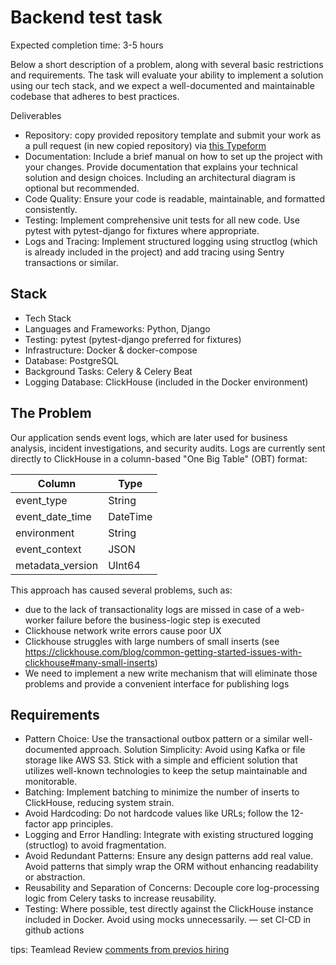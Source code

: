 # Backend test task

Expected completion time: 3-5 hours

Below a short description of a problem, along with several basic restrictions and requirements. The task will evaluate your ability to implement a solution using our tech stack, and we expect a well-documented and maintainable codebase that adheres to best practices.

Deliverables
- Repository: copy provided repository template and submit your work as a pull request (in new copied repository) via [this Typeform](https://hiretechfast.typeform.com/to/QZ55qiDi)
- Documentation: Include a brief manual on how to set up the project with your changes. Provide documentation that explains your technical solution and design choices. Including an architectural diagram is optional but recommended.
- Code Quality: Ensure your code is readable, maintainable, and formatted consistently.
- Testing: Implement comprehensive unit tests for all new code. Use pytest with pytest-django for fixtures where appropriate.
- Logs and Tracing: Implement structured logging using structlog (which is already included in the project) and add tracing using Sentry transactions or similar.


## Stack

- Tech Stack
- Languages and Frameworks: Python, Django
- Testing: pytest (pytest-django preferred for fixtures)
- Infrastructure: Docker & docker-compose
- Database: PostgreSQL
- Background Tasks: Celery & Celery Beat
- Logging Database: ClickHouse (included in the Docker environment)

## The Problem
Our application sends event logs, which are later used for business analysis, incident investigations, and security audits. Logs are currently sent directly to ClickHouse in a column-based "One Big Table" (OBT) format:

| Column           | Type     |
|------------------|----------|
| event_type       | String   |
| event_date_time  | DateTime |
| environment      | String   |
| event_context    | JSON     |
| metadata_version | UInt64   |

This approach has caused several problems, such as:
- due to the lack of transactionality logs are missed in case of a web-worker failure before the business-logic step is executed
- Clickhouse network write errors cause poor UX
- Clickhouse struggles with large numbers of small inserts (see https://clickhouse.com/blog/common-getting-started-issues-with-clickhouse#many-small-inserts)
- We need to implement a new write mechanism that will eliminate those problems and provide a convenient interface for publishing logs


## Requirements
- Pattern Choice: Use the transactional outbox pattern or a similar well-documented approach.
Solution Simplicity: Avoid using Kafka or file storage like AWS S3. Stick with a simple and efficient solution that utilizes well-known technologies to keep the setup maintainable and monitorable.
- Batching: Implement batching to minimize the number of inserts to ClickHouse, reducing system strain.
- Avoid Hardcoding: Do not hardcode values like URLs; follow the 12-factor app principles.
- Logging and Error Handling: Integrate with existing structured logging (structlog) to avoid fragmentation.
- Avoid Redundant Patterns: Ensure any design patterns add real value. Avoid patterns that simply wrap the ORM without enhancing readability or abstraction.
- Reusability and Separation of Concerns: Decouple core log-processing logic from Celery tasks to increase reusability.
- Testing: Where possible, test directly against the ClickHouse instance included in Docker. Avoid using mocks unnecessarily.
— set CI-CD in github actions


tips: Teamlead Review [comments from previos hiring](https://docs.google.com/spreadsheets/d/1S_I4E7wtbob8rcmypViGBisWG7w-72e1x0alnPs8Prg/edit?gid=1887153698#gid=1887153698)
